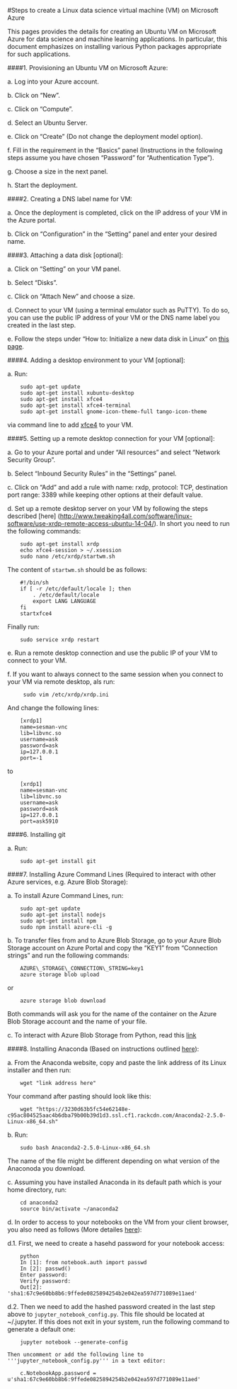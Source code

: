 #Steps to create a Linux data science virtual machine (VM) on Microsoft Azure

This pages provides the details for creating an Ubuntu VM on Microsoft Azure for
data science and machine learning applications. In particular, this
document emphasizes on installing various Python packages appropriate
for such applications.

####1.  Provisioning an Ubuntu VM on Microsoft Azure:

a.  Log into your Azure account.

b.  Click on “New”.

c.  Click on “Compute”.

d.  Select an Ubuntu Server.
	
e.  Click on “Create” (Do not change the deployment model option).

f.  Fill in the requirement in the “Basics” panel (Instructions in
	the following steps assume you have chosen “Password” for
	“Authentication Type”).

g.  Choose a size in the next panel.

h.  Start the deployment.

####2.  Creating a DNS label name for VM:

a.  Once the deployment is completed, click on the IP address of your
    VM in the Azure portal.
	
b.  Click on “Configuration” in the “Setting” panel and enter your
    desired name.

####3.  Attaching a data disk [optional]:

a.  Click on “Setting” on your VM panel.

b.  Select “Disks”.

c.  Click on “Attach New” and choose a size.

d.  Connect to your VM (using a terminal emulator such as PuTTY). To
    do so, you can use the public IP address of your VM or the DNS
    name label you created in the last step.

e.  Follow the steps under “How to: Initialize a new data disk in
	Linux” on [this page](https://azure.microsoft.com/en-us/documentation/articles/virtual-machines-linux-how-to-attach-disk/).

####4.  Adding a desktop environment to your VM [optional]:

a.  Run:

		sudo apt-get update
		sudo apt-get install xubuntu-desktop
		sudo apt-get install xfce4
		sudo apt-get install xfce4-terminal
		sudo apt-get install gnome-icon-theme-full tango-icon-theme
		
via command line to add [xfce4](http://www.xfce.org/) to your VM.

####5. Setting up a remote desktop connection for your VM [optional]:

a.  Go to your Azure portal and under “All resources” and select
    “Network Security Group”.

b.  Select “Inbound Security Rules” in the “Settings” panel.

c.  Click on “Add” and add a rule with name: rxdp, protocol: TCP,
    destination port range: 3389 while keeping other options at
    their default value.

d.  Set up a remote desktop server on your VM by following the steps
    described [here]
    (http://www.tweaking4all.com/software/linux-software/use-xrdp-remote-access-ubuntu-14-04/).
    In short you need to run the following commands:
        
		
        sudo apt-get install xrdp
		echo xfce4-session > ~/.xsession
		sudo nano /etc/xrdp/startwm.sh

The content of ```startwm.sh``` should be as follows:

		#!/bin/sh
		if [ -r /etc/default/locale ]; then
			. /etc/default/locale
			export LANG LANGUAGE
		fi	
		startxfce4
Finally run:
		
		sudo service xrdp restart

e.  Run a remote desktop connection and use the public IP of your VM to
    connect to your VM.
    
f. If you want to always connect to the same session when you connect to your VM via remote desktop, als run:

		 sudo vim /etc/xrdp/xrdp.ini

And change the following lines:

		[xrdp1]
		name=sesman-vnc
		lib=libvnc.so
		username=ask
		password=ask
		ip=127.0.0.1
		port=-1

to

		[xrdp1]
		name=sesman-vnc
		lib=libvnc.so
		username=ask
		password=ask
		ip=127.0.0.1
		port=ask5910

####6. Installing git

a.  Run:

		sudo apt-get install git

####7. Installing Azure Command Lines (Required to interact with other Azure services, e.g. Azure Blob Storage):

a.  To install Azure Command Lines, run:
        
		sudo apt-get update
		sudo apt-get install nodejs
		sudo apt-get install npm
		sudo npm install azure-cli -g
		
b.  To transfer files from and to Azure Blob Storage, go to your
    Azure Blob Storage account on Azure Portal and copy the “KEY1”
    from “Connection strings” and run the following commands:
        
		AZURE\_STORAGE\_CONNECTION\_STRING=key1
		azure storage blob upload
or
		
		azure storage blob download

Both commands will ask you for the name of the container on the Azure
Blob Storage account and the name of your file.

c.  To interact with Azure Blob Storage from Python, read this [link](http://blogs.msdn.com/b/tconte/archive/2013/04/17/how-to-interact-with-windows-azure-blob-storage-from-linux-using-python.aspx)
    

####8.  Installing Anaconda (Based on instructions outlined [here](http://docs.continuum.io/anaconda/install#linux-install)):

a.  From the Anaconda website, copy and paste the link address of its Linux installer and then run:
		
		wget "link address here"

Your command after pasting should look like this:

		wget "https://3230d63b5fc54e62148e-c95ac804525aac4b6dba79b00b39d1d3.ssl.cf1.rackcdn.com/Anaconda2-2.5.0-Linux-x86_64.sh"

b.  Run:
      
		sudo bash Anaconda2-2.5.0-Linux-x86_64.sh

The name of the file might be different depending on what version of
the Anaconoda you download.

c.  Assuming you have installed Anaconda in its default path which is your home directory, run:
		
		cd anaconda2
		source bin/activate ~/anaconda2
		
d. In order to access to your notebooks on the VM from your client browser, you also need as follows (More detailes [here](http://jupyter-notebook.readthedocs.org/en/latest/public_server.html)):
	
 d.1. First, we need to create a hasehd password for your notebook access:
		
		python
		In [1]: from notebook.auth import passwd
		In [2]: passwd()
		Enter password:
		Verify password:
		Out[2]: 'sha1:67c9e60bb8b6:9ffede0825894254b2e042ea597d771089e11aed'
	
 d.2. Then we need to add the hashed password created in the last step above to `jupyter_notebook_config.py`. This file should be located at ~/.jupyter. If this does not exit in your system, run the following command to generate a default one:
	
		jupyter notebook --generate-config
	
	Then uncomment or add the following line to '''jupyter_notebook_config.py''' in a text editor:
	
		c.NotebookApp.password = u'sha1:67c9e60bb8b6:9ffede0825894254b2e042ea597d771089e11aed'

